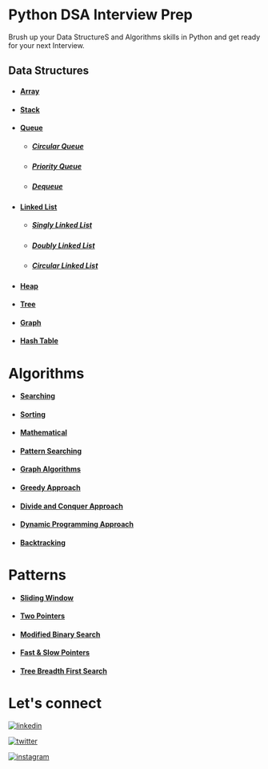 # Python DSA Interview Prep

Brush up your Data StructureS and Algorithms skills in Python and get ready for your next Interview.



## Data Structures
+ #### [Array](https://invented-oviraptor-ff0.notion.site/Array-282596d9e9db42eaaa9608044e64ed82)
+ #### [Stack](https://invented-oviraptor-ff0.notion.site/Stack-6abf9e0c9c81402aa39fa59d82f4e5c9)
+ #### [Queue](https://invented-oviraptor-ff0.notion.site/Queue-d5d7f92bef1c4cb5824311b258efaf94)
    + ##### [Circular Queue](https://invented-oviraptor-ff0.notion.site/Circular-Queue-242e175366034e33a6671e71c85f0f41)
    + ##### [Priority Queue](https://invented-oviraptor-ff0.notion.site/Priority-Queue-2cb239690da1447aa686795368114470)
    + ##### [Dequeue](https://invented-oviraptor-ff0.notion.site/Deque-Double-Ended-Queue-28f399dfe1d048298e8f428c0d409fd8)
+ #### [Linked List](https://invented-oviraptor-ff0.notion.site/Linked-List-01c5b7d9463548f0958872dc4c2fd5e5)
    + ##### [Singly Linked List](https://invented-oviraptor-ff0.notion.site/Singly-Linked-List-a8b7190299344f90847ee565052566af)
    + ##### [Doubly Linked List](https://invented-oviraptor-ff0.notion.site/Doubly-Linked-List-cab9eb5cba8b40ce93b75f131233d816)
    + ##### [Circular Linked List](https://invented-oviraptor-ff0.notion.site/Circular-Linked-List-5c17aeb515e24235973c7d70db797937)
+ #### [Heap](https://invented-oviraptor-ff0.notion.site/Heap-b8e4843c3cb648efa4d2b101900e9da5)
+ #### [Tree](https://invented-oviraptor-ff0.notion.site/Trees-c7db057e85b3440a93251ff8e586da7a)
+ #### [Graph](https://invented-oviraptor-ff0.notion.site/Graphs-6784a82bd03042e68e56f641430a56e3)
+ #### [Hash Table](https://invented-oviraptor-ff0.notion.site/Hash-Table-29c724c18caa455f9bf7a53a59057338)



# Algorithms
+ #### [Searching](https://invented-oviraptor-ff0.notion.site/Searching-19e43d6771ba417388aabdc279689120)
+ #### [Sorting](https://invented-oviraptor-ff0.notion.site/Sorting-ffcedcdf5f88466cb676fe2499810c46)
+ #### [Mathematical]()
+ #### [Pattern Searching]()
+ #### [Graph Algorithms]()
+ #### [Greedy Approach]()
+ #### [Divide and Conquer Approach]()
+ #### [Dynamic Programming Approach]()
+ #### [Backtracking]()



# Patterns
+ #### [Sliding Window](https://github.com/rusuraluca/python_interview_prep/tree/main/Patterns/Sliding%20Window)

+ #### [Two Pointers](https://github.com/rusuraluca/python_interview_prep/tree/main/Patterns/Two%20Pointers)

+ #### [Modified Binary Search](https://github.com/rusuraluca/python_interview_prep/tree/main/Patterns/Modified%20Binary%20Search)

+ #### [Fast & Slow Pointers](https://github.com/rusuraluca/python_interview_prep/tree/main/Patterns/Fast%26Slow%20Pointers)

+ #### [Tree Breadth First Search](https://github.com/rusuraluca/python_interview_prep/tree/main/Patterns/Tree%20Breadth%20First%20Search)


# Let's connect
[![linkedin](https://img.shields.io/badge/linkedin-0A66C2?style=for-the-badge&logo=linkedin&logoColor=white)](https://www.linkedin.com/in/ralucamariarusu/)

[![twitter](https://img.shields.io/badge/twitter-1DA1F2?style=for-the-badge&logo=twitter&logoColor=white)](https://twitter.com/itsralucarusu)

[![instagram](https://img.shields.io/badge/instagram-B544C7?style=for-the-badge&logo=twitter&logoColor=white)](https://instagram.com/itsralucarusu)
